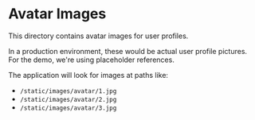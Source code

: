 # Avatar Images

This directory contains avatar images for user profiles.

In a production environment, these would be actual user profile pictures. For the demo, we're using placeholder references.

The application will look for images at paths like:
- `/static/images/avatar/1.jpg`
- `/static/images/avatar/2.jpg`
- `/static/images/avatar/3.jpg`
